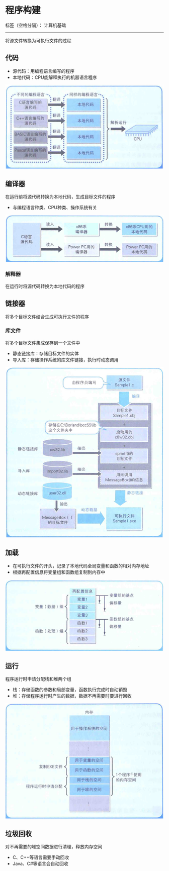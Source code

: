 # 程序构建

标签（空格分隔）： 计算机基础

---

将源文件转换为可执行文件的过程

## 代码

* 源代码：用编程语言编写的程序
* 本地代码：CPU能解释执行的机器语言程序

![代码](https://raw.githubusercontent.com/wchaochao/images/master/gitbook-computer-base/code.png)

## 编译器

在运行前将源代码转换为本地代码，生成目标文件的程序

* 与编程语言种类、CPU种类、操作系统有关

![编译器](https://raw.githubusercontent.com/wchaochao/images/master/gitbook-computer-base/compiler.png)

### 解释器

在运行时将源代码转换为本地代码的程序

## 链接器

将多个目标文件结合生成可执行文件的程序

### 库文件

将多个目标文件集成保存到一个文件中

* 静态链接库：存储目标文件的实体
* 导入库：存储操作系统的库文件链接，执行时动态调用

![链接](https://raw.githubusercontent.com/wchaochao/images/master/gitbook-computer-base/build-link.png)

## 加载

* 在可执行文件的开头，记录了本地代码全局变量和函数的相对内存地址
* 根据再配置信息将变量组和函数组复制到内存中

![加载](https://raw.githubusercontent.com/wchaochao/images/master/gitbook-computer-base/build-load.png)

## 运行

程序运行时申请分配栈和堆两个组

* 栈：存储函数的参数和局部变量，函数执行完成时自动销毁
* 堆：存储程序运行时产生的数据，数据不再需要时要进行回收

![运行](https://raw.githubusercontent.com/wchaochao/images/master/gitbook-computer-base/build-run.png)

## 垃圾回收

对不再需要的堆空间数据进行清理，释放内存空间

* C、C++等语言需要手动回收
* Java、C#等语言会自动回收
